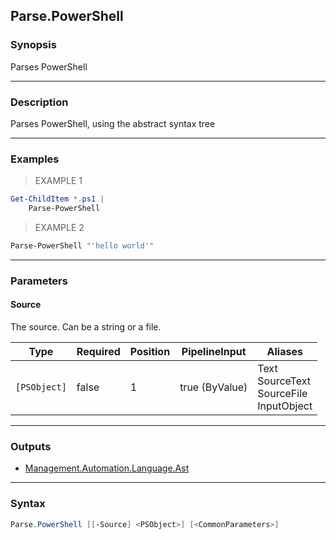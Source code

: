 Parse.PowerShell
----------------

### Synopsis
Parses PowerShell

---

### Description

Parses PowerShell, using the abstract syntax tree

---

### Examples
> EXAMPLE 1

```PowerShell
Get-ChildItem *.ps1 | 
    Parse-PowerShell
```
> EXAMPLE 2

```PowerShell
Parse-PowerShell "'hello world'"
```

---

### Parameters
#### **Source**
The source.  Can be a string or a file.

|Type        |Required|Position|PipelineInput |Aliases                                           |
|------------|--------|--------|--------------|--------------------------------------------------|
|`[PSObject]`|false   |1       |true (ByValue)|Text<br/>SourceText<br/>SourceFile<br/>InputObject|

---

### Outputs
* [Management.Automation.Language.Ast](https://learn.microsoft.com/en-us/dotnet/api/System.Management.Automation.Language.Ast)

---

### Syntax
```PowerShell
Parse.PowerShell [[-Source] <PSObject>] [<CommonParameters>]
```
